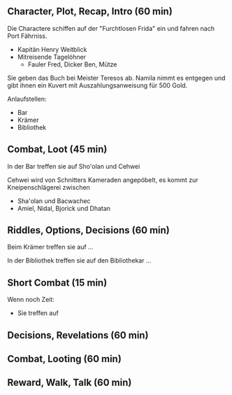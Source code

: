 ## Character, Plot, Recap, Intro (60 min)
Die Charactere schiffen auf der "Furchtlosen Frida" ein und fahren nach Port Fährniss.
* Kapitän Henry Weitblick
* Mitreisende Tagelöhner
  * Fauler Fred, Dicker Ben, Mütze 
    
Sie geben das Buch bei Meister Teresos ab. Namila nimmt es entgegen und gibt ihnen ein
Kuvert mit Auszahlungsanweisung für 500 Gold.

Anlaufstellen:
* Bar
* Krämer
* Bibliothek
    
## Combat, Loot (45 min)
In der Bar treffen sie auf Sho'olan und Cehwei

Cehwei wird von Schnitters Kameraden
angepöbelt, es kommt zur Kneipenschlägerei zwischen
* Sha'olan und Bacwachec
* Amiel, Nidal, Bjorick und Dhatan

## Riddles, Options, Decisions (60 min)
Beim Krämer treffen sie auf ...

In der Bibliothek treffen sie auf den Bibliothekar ...  

## Short Combat (15 min)

Wenn noch Zeit:
* Sie treffen auf 

## Decisions, Revelations (60 min)

## Combat, Looting (60 min)

## Reward, Walk, Talk (60 min)
